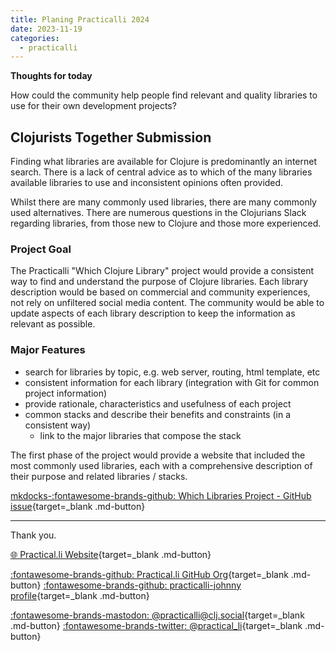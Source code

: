 ```yaml
---
title: Planing Practicalli 2024
date: 2023-11-19
categories:
  - practicalli
---
```


**Thoughts for today**
         
How could the community help people find relevant and quality libraries to use for their own development projects?


<!-- more -->

## Clojurists Together Submission

Finding what libraries are available for Clojure is predominantly an internet search. There is a lack of central advice as to which of the many libraries available libraries to use and inconsistent opinions often provided.

Whilst there are many commonly used libraries, there are many commonly used alternatives.  There are numerous questions in the Clojurians Slack regarding libraries, from those new to Clojure and those more experienced.

### Project Goal

The Practicalli "Which Clojure Library" project would provide a consistent way to find and understand the purpose of Clojure libraries.  Each library description would be based on commercial and community experiences, not rely on unfiltered social media content.  The community would be able to update aspects of each library description to keep the information as relevant as possible.

### Major Features

- search for libraries by topic, e.g. web server, routing, html template, etc
- consistent information for each library (integration with Git for common project information)
- provide rationale, characteristics and usefulness of each project
- common stacks and describe their benefits and constraints (in a consistent way)
  - link to the major libraries that compose the stack

The first phase of the project would provide a website that included the most commonly used libraries, each with a comprehensive description of their purpose and related libraries / stacks. 


[mkdocks-:fontawesome-brands-github: Which Libraries Project - GitHub issue](https://github.com/practicalli/which-clojure-library/issues/1){target=_blank .md-button} 

---
Thank you.

[:globe_with_meridians: Practical.li Website](https://practical.li){target=_blank .md-button} 

[:fontawesome-brands-github: Practical.li GitHub Org](https://github.com/practicalli){target=_blank .md-button} 
[:fontawesome-brands-github: practicalli-johnny profile](https://github.com/practicalli-johnny){target=_blank .md-button}

[:fontawesome-brands-mastodon: @practicalli@clj.social](https://clj.social/@practicalli){target=_blank .md-button}
[:fontawesome-brands-twitter: @practical_li](https://twitter.com/practcial_li){target=_blank .md-button}
